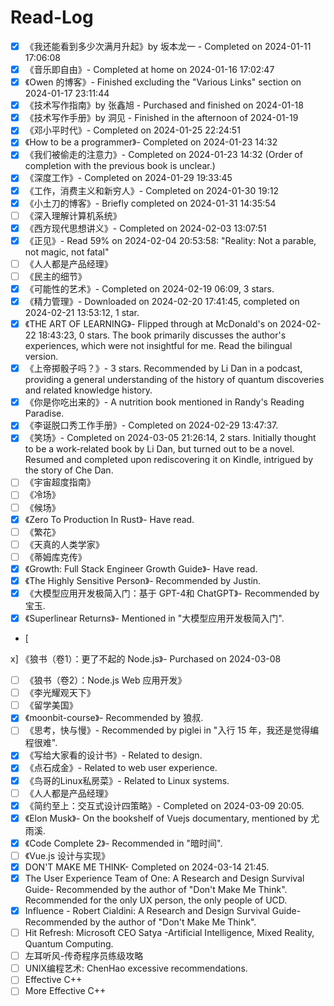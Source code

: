 # Read-Log

- [x] 《我还能看到多少次满月升起》by 坂本龙一 - Completed on 2024-01-11 17:06:08
- [x] 《音乐即自由》- Completed at home on 2024-01-16 17:02:47
- [x] 《Owen 的博客》- Finished excluding the "Various Links" section on 2024-01-17 23:11:44
- [x] 《技术写作指南》by 张鑫旭 - Purchased and finished on 2024-01-18
- [x] 《技术写作手册》by 洞见 - Finished in the afternoon of 2024-01-19
- [x] 《邓小平时代》- Completed on 2024-01-25 22:24:51
- [x] 《How to be a programmer》- Completed on 2024-01-23 14:32
- [x] 《我们被偷走的注意力》- Completed on 2024-01-23 14:32 (Order of completion with the previous book is unclear.)
- [x] 《深度工作》- Completed on 2024-01-29 19:33:45
- [x] 《工作，消费主义和新穷人》- Completed on 2024-01-30 19:12
- [x] 《小土刀的博客》- Briefly completed on 2024-01-31 14:35:54
- [ ] 《深入理解计算机系统》
- [x] 《西方现代思想讲义》- Completed on 2024-02-03 13:07:51
- [x] 《正见》- Read 59% on 2024-02-04 20:53:58: "Reality: Not a parable, not magic, not fatal"
- [ ] 《人人都是产品经理》
- [ ] 《民主的细节》
- [x] 《可能性的艺术》- Completed on 2024-02-19 06:09, 3 stars.
- [x] 《精力管理》- Downloaded on 2024-02-20 17:41:45, completed on 2024-02-21 13:53:12, 1 star.
- [x] 《THE ART OF LEARNING》- Flipped through at McDonald's on 2024-02-22 18:43:23, 0 stars. The book primarily discusses the author's experiences, which were not insightful for me. Read the bilingual version.
- [x] 《上帝掷骰子吗？》- 3 stars. Recommended by Li Dan in a podcast, providing a general understanding of the history of quantum discoveries and related knowledge history.
- [x] 《你是你吃出来的》- A nutrition book mentioned in Randy's Reading Paradise.
- [x] 《李诞脱口秀工作手册》- Completed on 2024-02-29 13:47:37.
- [x] 《笑场》- Completed on 2024-03-05 21:26:14, 2 stars. Initially thought to be a work-related book by Li Dan, but turned out to be a novel. Resumed and completed upon rediscovering it on Kindle, intrigued by the story of Che Dan.
- [ ] 《宇宙超度指南》
- [ ] 《冷场》
- [ ] 《候场》
- [x] 《Zero To Production In Rust》- Have read.
- [ ] 《繁花》
- [ ] 《天真的人类学家》
- [ ] 《蒂姆库克传》
- [x] 《Growth: Full Stack Engineer Growth Guide》- Have read.
- [x] 《The Highly Sensitive Person》- Recommended by Justin.
- [x] 《大模型应用开发极简入门：基于 GPT-4和 ChatGPT》- Recommended by 宝玉.
- [x] 《Superlinear Returns》- Mentioned in "大模型应用开发极简入门".
- [

x] 《狼书（卷1）：更了不起的 Node.js》- Purchased on 2024-03-08

- [ ] 《狼书（卷2）：Node.js Web 应用开发》
- [ ] 《李光耀观天下》
- [ ] 《留学美国》
- [x] 《moonbit-course》- Recommended by 狼叔.
- [ ] 《思考，快与慢》- Recommended by piglei in "入行 15 年，我还是觉得编程很难".
- [x] 《写给大家看的设计书》- Related to design.
- [x] 《点石成金》- Related to web user experience.
- [x] 《鸟哥的Linux私房菜》- Related to Linux systems.
- [ ] 《人人都是产品经理》
- [x] 《简约至上：交互式设计四策略》- Completed on 2024-03-09 20:05.
- [x] 《Elon Musk》- On the bookshelf of Vuejs documentary, mentioned by 尤雨溪.
- [x] 《Code Complete 2》- Recommended in "暗时间".
- [ ] 《Vue.js 设计与实现》
- [x] DON'T MAKE ME THINK- Completed on 2024-03-14 21:45.
- [x] The User Experience Team of One: A Research and Design Survival Guide- Recommended by the author of "Don't Make Me Think". Recommended for the only UX person, the only people of UCD.
- [x] Influence - Robert Cialdini: A Research and Design Survival Guide- Recommended by the author of "Don't Make Me Think".
- [ ] Hit Refresh: Microsoft CEO Satya -Artificial Intelligence, Mixed Reality, Quantum Computing.
- [ ] 左耳听风-传奇程序员练级攻略
- [ ] UNIX编程艺术: ChenHao excessive recommendations.
- [ ] Effective C++
- [ ] More Effective C++
